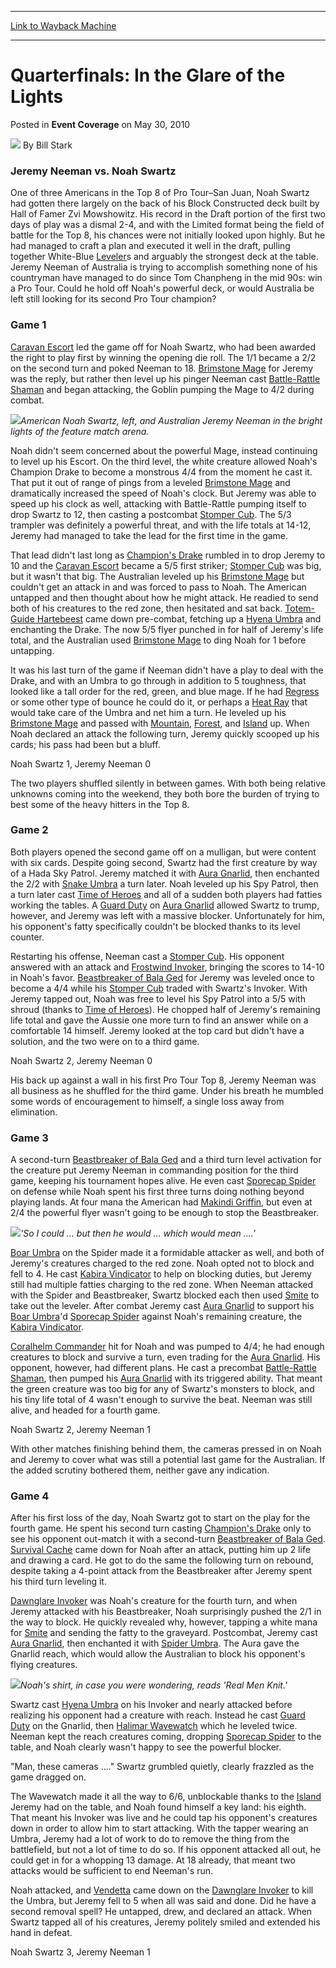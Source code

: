
---
[Link to Wayback Machine](https://web.archive.org/web/20161003075428/http://magic.wizards.com/en/articles/archive/event-coverage/quarterfinals-glare-lights-2010-05-30)

[_metadata_:author]:- "Bill Stark"
[_metadata_:description]:- "&#13; Jeremy Neeman vs. Noah Swartz&#13;"
[_metadata_:generator]:- "Drupal 7 (http://drupal.org)"
[_metadata_:node]:- "510856"
[_metadata_:publish_date]:- "2010-05-30"
[_metadata_:source]:- "div-main-content"
[_metadata_:title]:- "Quarterfinals: In the Glare of the Lights"
[_metadata_:wayback_capture_timestamp]:- "2016-10-03 07:54:28"
[_metadata_:wayback_raw_url]:- "https://web.archive.org/web/20161003075428id_/http://magic.wizards.com/en/articles/archive/event-coverage/quarterfinals-glare-lights-2010-05-30"
[_metadata_:wayback_url]:- "http://magic.wizards.com/en/articles/archive/event-coverage/quarterfinals-glare-lights-2010-05-30"
---


Quarterfinals: In the Glare of the Lights
=========================================



 Posted in **Event Coverage**
 on May 30, 2010 






![](https://media.magic.wizards.com/styles/auth_small/public/images/person/authorpic_BillStark.jpg)
By Bill Stark












### Jeremy Neeman vs. Noah Swartz


One of three Americans in the Top 8 of Pro Tour–San Juan, Noah Swartz had gotten there largely on the back of his Block Constructed deck built by Hall of Famer Zvi Mowshowitz. His record in the Draft portion of the first two days of play was a dismal 2-4, and with the Limited format being the field of battle for the Top 8, his chances were not initially looked upon highly. But he had managed to craft a plan and executed it well in the draft, pulling together White-Blue [Leveler](http://gatherer.wizards.com/Pages/Card/Details.aspx?name=Leveler)s and arguably the strongest deck at the table. Jeremy Neeman of Australia is trying to accomplish something none of his countryman have managed to do since Tom Chanpheng in the mid 90s: win a Pro Tour. Could he hold off Noah's powerful deck, or would Australia be left still looking for its second Pro Tour champion?


### Game 1


[Caravan Escort](http://gatherer.wizards.com/Pages/Card/Details.aspx?name=Caravan+Escort) led the game off for Noah Swartz, who had been awarded the right to play first by winning the opening die roll. The 1/1 became a 2/2 on the second turn and poked Neeman to 18. [Brimstone Mage](http://gatherer.wizards.com/Pages/Card/Details.aspx?name=Brimstone+Mage) for Jeremy was the reply, but rather then level up his pinger Neeman cast [Battle-Rattle Shaman](http://gatherer.wizards.com/Pages/Card/Details.aspx?name=Battle-Rattle+Shaman) and began attacking, the Goblin pumping the Mage to 4/2 during combat.


![](https://media.magic.wizards.com/image_legacy_migration/mtg/images/daily/events/ptsj10/qf1NeemanSwartz.jpg)*American Noah Swartz, left, and Australian Jeremy Neeman in the bright lights of the feature match arena.*


Noah didn't seem concerned about the powerful Mage, instead continuing to level up his Escort. On the third level, the white creature allowed Noah's Champion Drake to become a monstrous 4/4 from the moment he cast it. That put it out of range of pings from a leveled [Brimstone Mage](http://gatherer.wizards.com/Pages/Card/Details.aspx?name=Brimstone+Mage) and dramatically increased the speed of Noah's clock. But Jeremy was able to speed up his clock as well, attacking with Battle-Rattle pumping itself to drop Swartz to 12, then casting a postcombat [Stomper Cub](http://gatherer.wizards.com/Pages/Card/Details.aspx?name=Stomper+Cub). The 5/3 trampler was definitely a powerful threat, and with the life totals at 14-12, Jeremy had managed to take the lead for the first time in the game.


That lead didn't last long as [Champion's Drake](http://gatherer.wizards.com/Pages/Card/Details.aspx?name=Champion%27s+Drake) rumbled in to drop Jeremy to 10 and the [Caravan Escort](http://gatherer.wizards.com/Pages/Card/Details.aspx?name=Caravan+Escort) became a 5/5 first striker; [Stomper Cub](http://gatherer.wizards.com/Pages/Card/Details.aspx?name=Stomper+Cub) was big, but it wasn't that big. The Australian leveled up his [Brimstone Mage](http://gatherer.wizards.com/Pages/Card/Details.aspx?name=Brimstone+Mage) but couldn't get an attack in and was forced to pass to Noah. The American untapped and then thought about how he might attack. He readied to send both of his creatures to the red zone, then hesitated and sat back. [Totem-Guide Hartebeest](http://gatherer.wizards.com/Pages/Card/Details.aspx?name=Totem-Guide+Hartebeest) came down pre-combat, fetching up a [Hyena Umbra](http://gatherer.wizards.com/Pages/Card/Details.aspx?name=Hyena+Umbra) and enchanting the Drake. The now 5/5 flyer punched in for half of Jeremy's life total, and the Australian used [Brimstone Mage](http://gatherer.wizards.com/Pages/Card/Details.aspx?name=Brimstone+Mage) to ding Noah for 1 before untapping.


It was his last turn of the game if Neeman didn't have a play to deal with the Drake, and with an Umbra to go through in addition to 5 toughness, that looked like a tall order for the red, green, and blue mage. If he had [Regress](http://gatherer.wizards.com/Pages/Card/Details.aspx?name=Regress) or some other type of bounce he could do it, or perhaps a [Heat Ray](http://gatherer.wizards.com/Pages/Card/Details.aspx?name=Heat+Ray) that would take care of the Umbra and net him a turn. He leveled up his [Brimstone Mage](http://gatherer.wizards.com/Pages/Card/Details.aspx?name=Brimstone+Mage) and passed with [Mountain](http://gatherer.wizards.com/Pages/Card/Details.aspx?name=Mountain), [Forest](http://gatherer.wizards.com/Pages/Card/Details.aspx?name=Forest), and [Island](http://gatherer.wizards.com/Pages/Card/Details.aspx?name=Island) up. When Noah declared an attack the following turn, Jeremy quickly scooped up his cards; his pass had been but a bluff.


Noah Swartz 1, Jeremy Neeman 0


The two players shuffled silently in between games. With both being relative unknowns coming into the weekend, they both bore the burden of trying to best some of the heavy hitters in the Top 8.


### Game 2


Both players opened the second game off on a mulligan, but were content with six cards. Despite going second, Swartz had the first creature by way of a Hada Sky Patrol. Jeremy matched it with [Aura Gnarlid](http://gatherer.wizards.com/Pages/Card/Details.aspx?name=Aura+Gnarlid), then enchanted the 2/2 with [Snake Umbra](http://gatherer.wizards.com/Pages/Card/Details.aspx?name=Snake+Umbra) a turn later. Noah leveled up his Spy Patrol, then a turn later cast [Time of Heroes](http://gatherer.wizards.com/Pages/Card/Details.aspx?name=Time+of+Heroes) and all of a sudden both players had fatties working the tables. A [Guard Duty](http://gatherer.wizards.com/Pages/Card/Details.aspx?name=Guard+Duty) on [Aura Gnarlid](http://gatherer.wizards.com/Pages/Card/Details.aspx?name=Aura+Gnarlid) allowed Swartz to trump, however, and Jeremy was left with a massive blocker. Unfortunately for him, his opponent's fatty specifically couldn't be blocked thanks to its level counter.


Restarting his offense, Neeman cast a [Stomper Cub](http://gatherer.wizards.com/Pages/Card/Details.aspx?name=Stomper+Cub). His opponent answered with an attack and [Frostwind Invoker](http://gatherer.wizards.com/Pages/Card/Details.aspx?name=Frostwind+Invoker), bringing the scores to 14-10 in Noah's favor. [Beastbreaker of Bala Ged](http://gatherer.wizards.com/Pages/Card/Details.aspx?name=Beastbreaker+of+Bala+Ged) for Jeremy was leveled once to become a 4/4 while his [Stomper Cub](http://gatherer.wizards.com/Pages/Card/Details.aspx?name=Stomper+Cub) traded with Swartz's Invoker. With Jeremy tapped out, Noah was free to level his Spy Patrol into a 5/5 with shroud (thanks to [Time of Heroes](http://gatherer.wizards.com/Pages/Card/Details.aspx?name=Time+of+Heroes)). He chopped half of Jeremy's remaining life total and gave the Aussie one more turn to find an answer while on a comfortable 14 himself. Jeremy looked at the top card but didn't have a solution, and the two were on to a third game.


Noah Swartz 2, Jeremy Neeman 0


His back up against a wall in his first Pro Tour Top 8, Jeremy Neeman was all business as he shuffled for the third game. Under his breath he mumbled some words of encouragement to himself, a single loss away from elimination.


### Game 3


A second-turn [Beastbreaker of Bala Ged](http://gatherer.wizards.com/Pages/Card/Details.aspx?name=Beastbreaker+of+Bala+Ged) and a third turn level activation for the creature put Jeremy Neeman in commanding position for the third game, keeping his tournament hopes alive. He even cast [Sporecap Spider](http://gatherer.wizards.com/Pages/Card/Details.aspx?name=Sporecap+Spider) on defense while Noah spent his first three turns doing nothing beyond playing lands. At four mana the American had [Makindi Griffin](http://gatherer.wizards.com/Pages/Card/Details.aspx?name=Makindi+Griffin), but even at 2/4 the powerful flyer wasn't going to be enough to stop the Beastbreaker.


![](https://media.magic.wizards.com/image_legacy_migration/mtg/images/daily/events/ptsj10/qf1Neeman.jpg)*'So I could ... but then he would ... which would mean ....'*


[Boar Umbra](http://gatherer.wizards.com/Pages/Card/Details.aspx?name=Boar+Umbra) on the Spider made it a formidable attacker as well, and both of Jeremy's creatures charged to the red zone. Noah opted not to block and fell to 4. He cast [Kabira Vindicator](http://gatherer.wizards.com/Pages/Card/Details.aspx?name=Kabira+Vindicator) to help on blocking duties, but Jeremy still had multiple fatties charging to the red zone. When Neeman attacked with the Spider and Beastbreaker, Swartz blocked each then used [Smite](http://gatherer.wizards.com/Pages/Card/Details.aspx?name=Smite) to take out the leveler. After combat Jeremy cast [Aura Gnarlid](http://gatherer.wizards.com/Pages/Card/Details.aspx?name=Aura+Gnarlid) to support his [Boar Umbra](http://gatherer.wizards.com/Pages/Card/Details.aspx?name=Boar+Umbra)'d [Sporecap Spider](http://gatherer.wizards.com/Pages/Card/Details.aspx?name=Sporecap+Spider) against Noah's remaining creature, the [Kabira Vindicator](http://gatherer.wizards.com/Pages/Card/Details.aspx?name=Kabira+Vindicator).


[Coralhelm Commander](http://gatherer.wizards.com/Pages/Card/Details.aspx?name=Coralhelm+Commander) hit for Noah and was pumped to 4/4; he had enough creatures to block and survive a turn, even trading for the [Aura Gnarlid](http://gatherer.wizards.com/Pages/Card/Details.aspx?name=Aura+Gnarlid). His opponent, however, had different plans. He cast a precombat [Battle-Rattle Shaman](http://gatherer.wizards.com/Pages/Card/Details.aspx?name=Battle-Rattle+Shaman), then pumped his [Aura Gnarlid](http://gatherer.wizards.com/Pages/Card/Details.aspx?name=Aura+Gnarlid) with its triggered ability. That meant the green creature was too big for any of Swartz's monsters to block, and his tiny life total of 4 wasn't enough to survive the beat. Neeman was still alive, and headed for a fourth game.


Noah Swartz 2, Jeremy Neeman 1


With other matches finishing behind them, the cameras pressed in on Noah and Jeremy to cover what was still a potential last game for the Australian. If the added scrutiny bothered them, neither gave any indication.


### Game 4


After his first loss of the day, Noah Swartz got to start on the play for the fourth game. He spent his second turn casting [Champion's Drake](http://gatherer.wizards.com/Pages/Card/Details.aspx?name=Champion%27s+Drake) only to see his opponent out-match it with a second-turn [Beastbreaker of Bala Ged](http://gatherer.wizards.com/Pages/Card/Details.aspx?name=Beastbreaker+of+Bala+Ged). [Survival Cache](http://gatherer.wizards.com/Pages/Card/Details.aspx?name=Survival+Cache) came down for Noah after an attack, putting him up 2 life and drawing a card. He got to do the same the following turn on rebound, despite taking a 4-point attack from the Beastbreaker after Jeremy spent his third turn leveling it.


[Dawnglare Invoker](http://gatherer.wizards.com/Pages/Card/Details.aspx?name=Dawnglare+Invoker) was Noah's creature for the fourth turn, and when Jeremy attacked with his Beastbreaker, Noah surprisingly pushed the 2/1 in the way to block. He quickly revealed why, however, tapping a white mana for [Smite](http://gatherer.wizards.com/Pages/Card/Details.aspx?name=Smite) and sending the fatty to the graveyard. Postcombat, Jeremy cast [Aura Gnarlid](http://gatherer.wizards.com/Pages/Card/Details.aspx?name=Aura+Gnarlid), then enchanted it with [Spider Umbra](http://gatherer.wizards.com/Pages/Card/Details.aspx?name=Spider+Umbra). The Aura gave the Gnarlid reach, which would allow the Australian to block his opponent's flying creatures.


![](https://media.magic.wizards.com/image_legacy_migration/mtg/images/daily/events/ptsj10/qf1Swartz.jpg)*Noah's shirt, in case you were wondering, reads 'Real Men Knit.'*


Swartz cast [Hyena Umbra](http://gatherer.wizards.com/Pages/Card/Details.aspx?name=Hyena+Umbra) on his Invoker and nearly attacked before realizing his opponent had a creature with reach. Instead he cast [Guard Duty](http://gatherer.wizards.com/Pages/Card/Details.aspx?name=Guard+Duty) on the Gnarlid, then [Halimar Wavewatch](http://gatherer.wizards.com/Pages/Card/Details.aspx?name=Halimar+Wavewatch) which he leveled twice. Neeman kept the reach creatures coming, dropping [Sporecap Spider](http://gatherer.wizards.com/Pages/Card/Details.aspx?name=Sporecap+Spider) to the table, and Noah clearly wasn't happy to see the powerful blocker.


"Man, these cameras ...." Swartz grumbled quietly, clearly frazzled as the game dragged on.


The Wavewatch made it all the way to 6/6, unblockable thanks to the [Island](http://gatherer.wizards.com/Pages/Card/Details.aspx?name=Island) Jeremy had on the table, and Noah found himself a key land: his eighth. That meant his Invoker was live and he could tap his opponent's creatures down in order to allow him to start attacking. With the tapper wearing an Umbra, Jeremy had a lot of work to do to remove the thing from the battlefield, but not a lot of time to do so. If his opponent attacked all out, he could get in for a whopping 13 damage. At 18 already, that meant two attacks would be sufficient to end Neeman's run.


Noah attacked, and [Vendetta](http://gatherer.wizards.com/Pages/Card/Details.aspx?name=Vendetta) came down on the [Dawnglare Invoker](http://gatherer.wizards.com/Pages/Card/Details.aspx?name=Dawnglare+Invoker) to kill the Umbra, but Jeremy fell to 5 when all was said and done. Did he have a second removal spell? He untapped, drew, and declared an attack. When Swartz tapped all of his creatures, Jeremy politely smiled and extended his hand in defeat.


Noah Swartz 3, Jeremy Neeman 1








